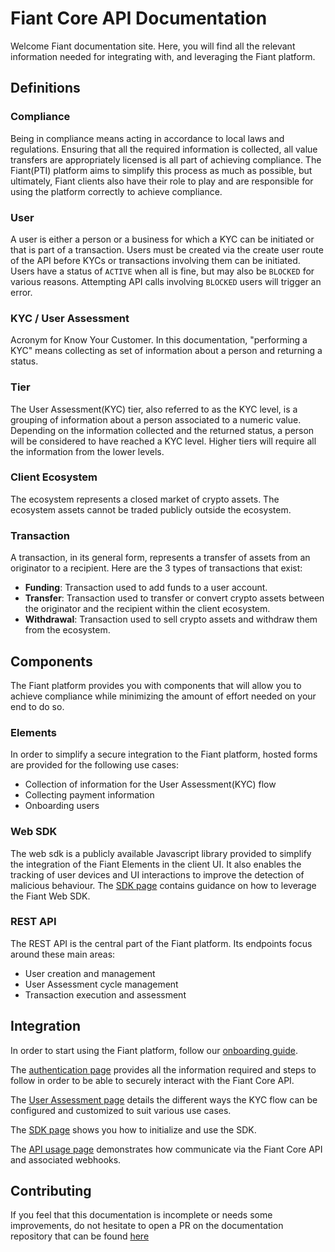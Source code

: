 # Fiant Core API Documentation

Welcome Fiant documentation site. Here, you will find all the relevant information needed
for integrating with, and leveraging the Fiant platform.

## Definitions

### Compliance

Being in compliance means acting in accordance to local laws and regulations. Ensuring that all the required information is collected, all value transfers are appropriately licensed is all part of achieving compliance. The Fiant(PTI) platform aims to simplify this process as much as possible, but ultimately, Fiant clients also have their role to play and are responsible for using the platform correctly to achieve compliance.

### User

A user is either a person or a business for which a KYC can be initiated or that is part of a transaction. Users must be created via the create user route of the API before KYCs or transactions
involving them can be initiated. Users have a status of `ACTIVE` when all is fine, but may also be `BLOCKED` for various reasons. Attempting API calls involving `BLOCKED` users will trigger an error.

### KYC / User Assessment

Acronym for Know Your Customer. In this documentation, "performing a KYC" means collecting as set of information about a person and returning a status.

### Tier

The User Assessment(KYC) tier, also referred to as the KYC level, is a grouping of information about a person associated to a numeric value.
Depending on the information collected and the returned status, a person will be considered to have reached a KYC level.
Higher tiers will require all the information from the lower levels.

### Client Ecosystem

The ecosystem represents a closed market of crypto assets. The ecosystem assets cannot be traded publicly outside the ecosystem.

### Transaction

A transaction, in its general form, represents a transfer of assets from an originator to a recipient. Here are the 3 types of transactions that exist:

- **Funding**: Transaction used to add funds to a user account.
- **Transfer**: Transaction used to transfer or convert crypto assets between the originator and the recipient within the client ecosystem.
- **Withdrawal**: Transaction used to sell crypto assets and withdraw them from the ecosystem.

## Components

The Fiant platform provides you with components that will allow you to achieve compliance while minimizing the amount of effort needed on your end to do so.

### Elements

In order to simplify a secure integration to the Fiant platform, hosted forms are provided for the following use cases:

- Collection of information for the User Assessment(KYC) flow
- Collecting payment information
- Onboarding users

### Web SDK

The web sdk is a publicly available Javascript library provided to simplify the integration of the Fiant Elements in the client UI.
It also enables the tracking of user devices and UI interactions to improve the detection of malicious behaviour.
The [SDK page](./advanced-frontend-sdk) contains guidance on how to leverage the Fiant Web SDK.

### REST API

The REST API is the central part of the Fiant platform. Its endpoints focus around these main areas:

- User creation and management
- User Assessment cycle management
- Transaction execution and assessment

## Integration

In order to start using the Fiant platform, follow our [onboarding guide](./fiant-onboarding).

The [authentication page](./advanced-auth) provides all the information required and steps to follow in order to be able to securely interact with the Fiant Core API.

The [User Assessment page](./advanced-user-assessment) details the different ways the KYC flow can be configured and customized to suit various use cases.

The [SDK page](./advanced-user-assessment) shows you how to initialize and use the SDK.

The [API usage page](./advanced?usage) demonstrates how communicate via the Fiant Core API and associated webhooks.

## Contributing

If you feel that this documentation is incomplete or needs some improvements, do not hesitate to open a PR on the
documentation repository that can be found [here](https://github.com/provenancetech/pti-docs)
